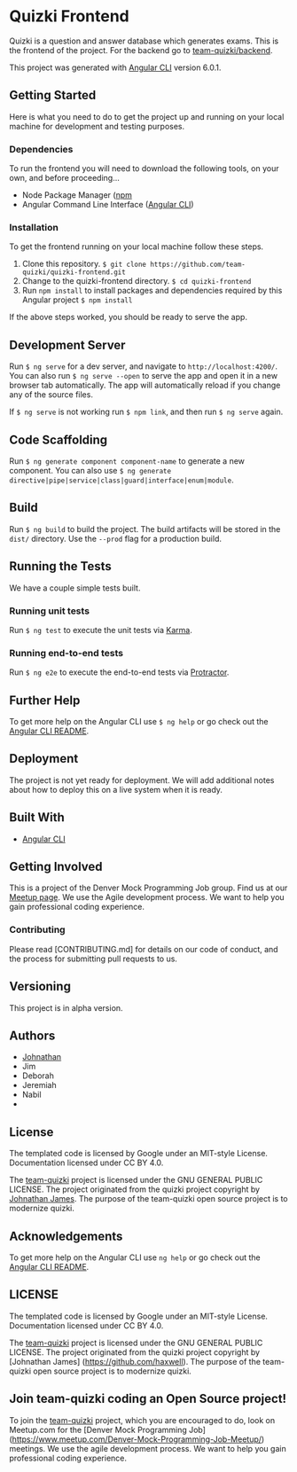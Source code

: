 # Quizki Frontend
Quizki is a question and answer database which generates exams. This is the frontend of the project. For the backend go to [team-quizki/backend](https://github.com/team-quizki/quizki-backend).

This project was generated with [Angular CLI](https://cli.angular.io/) version 6.0.1.

## Getting Started
Here is what you need to do to get the project up and running on your local machine for development and testing purposes.

### Dependencies
To run the frontend you will need to download the following tools, on your own, and before proceeding...
* Node Package Manager ([npm](https://www.npmjs.com/) 
* Angular Command Line Interface ([Angular CLI](https://cli.angular.io/))

### Installation
To get the frontend running on your local machine follow these steps.
  1. Clone this repository. `$ git clone https://github.com/team-quizki/quizki-frontend.git`
  2. Change to the quizki-frontend directory. `$ cd quizki-frontend`
  3. Run `npm install` to install packages and dependencies required by this Angular project `$ npm install`

If the above steps worked, you should be ready to serve the app.

## Development Server
Run `$ ng serve` for a dev server, and navigate to `http://localhost:4200/`. You can also run `$ ng serve --open` to serve the app and open it in a new browser tab automatically. The app will automatically reload if you change any of the source files.

If `$ ng serve` is not working run `$ npm link`, and then run `$ ng serve` again.

## Code Scaffolding
Run `$ ng generate component component-name` to generate a new component. You can also use `$ ng generate directive|pipe|service|class|guard|interface|enum|module`.

## Build
Run `$ ng build` to build the project. The build artifacts will be stored in the `dist/` directory. Use the `--prod` flag for a production build.

## Running the Tests
We have a couple simple tests built.

### Running unit tests
Run `$ ng test` to execute the unit tests via [Karma](https://karma-runner.github.io).

### Running end-to-end tests
Run `$ ng e2e` to execute the end-to-end tests via [Protractor](http://www.protractortest.org/).

## Further Help
To get more help on the Angular CLI use `$ ng help` or go check out the [Angular CLI README](https://github.com/angular/angular-cli/blob/master/README.md).

## Deployment
The project is not yet ready for deployment. We will add additional notes about how to deploy this on a live system when it is ready.

## Built With
* [Angular CLI](https://cli.angular.io/)

## Getting Involved
This is a project of the Denver Mock Programming Job group. Find us at our [Meetup page](https://www.meetup.com/Denver-Mock-Programming-Job-Meetup/). We use the Agile development process. We want to help you gain professional coding experience.

### Contributing
Please read [CONTRIBUTING.md] for details on our code of conduct, and the process for submitting pull requests to us.

## Versioning
This project is in alpha version.

## Authors
* [Johnathan](https://github.com/haxwell)
* Jim
* Deborah
* Jeremiah
* Nabil
* 

## License
The templated code is licensed by Google under an MIT-style License. Documentation licensed under CC BY 4.0.

The [team-quizki](https://github.com/team-quizki) project is licensed under the GNU GENERAL PUBLIC LICENSE. The project originated from the quizki project copyright by [Johnathan James](https://github.com/haxwell). The purpose of the team-quizki open source project is to modernize quizki.  


## Acknowledgements
To get more help on the Angular CLI use `ng help` or go check out the [Angular CLI README](https://github.com/angular/angular-cli/blob/master/README.md).

## LICENSE

The templated code is licensed by Google under an MIT-style License. Documentation licensed under CC BY 4.0.

The [team-quizki](https://github.com/team-quizki) project is licensed under the GNU GENERAL PUBLIC LICENSE. The project originated from the quizki project copyright by [Johnathan James] (https://github.com/haxwell). The purpose of the team-quizki open source project is to modernize quizki.  

## Join team-quizki coding an Open Source project!

To join the [team-quizki](https://github.com/team-quizki) project, which you are encouraged to do, look on Meetup.com for the [Denver Mock Programming Job] (https://www.meetup.com/Denver-Mock-Programming-Job-Meetup/) meetings. We use the agile development process. We want to help you gain professional coding experience.


